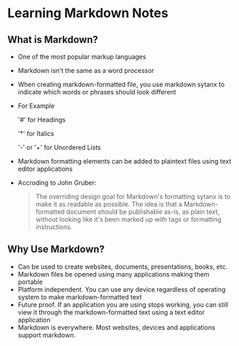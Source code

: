 # Learning Markdown Notes

## What is Markdown?

- One of the most popular markup languages
- Markdown isn't the same as a word processor
- When creating markdown-formatted file, you use markdown sytanx to indicate which words or phrases should look different
- For Example

  '#' for Headings

  '*' for Italics

  '-' or '+' for Unordered Lists

- Markdown formatting elements can be added to plaintext files using text editor applications
- Accroding to John Gruber:
  > The overriding design goal for Markdown's formatting sytanx is to make it as readable as possible. The idea is that a Markdown-formatted document should be publishable as-is, as plain text, without looking like it's been marked up with tags or formatting instructions.

## Why Use Markdown?

- Can be used to create websites, documents, presentations, books, etc.
- Markdown files be opened using many applications making them portable
- Platform independent. You can use any device regardless of operating system to make markdown-formatted text
- Future proof. If an application you are using stops working, you can still view it through the markdown-formatted text using a text editor application
- Markdown is everywhere. Most websites, devices and applications support markdown.
